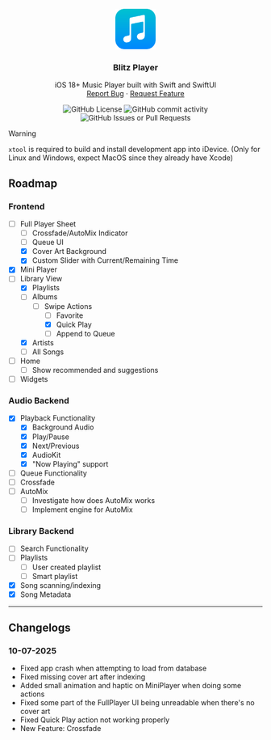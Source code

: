<br />
<div align="center">
  <a href="https://github.com/bloomdevelop/blitz-player">
    <img src=".github/assets/Icon.svg" alt="Logo" width="80" height="80">
  </a>

  <h3 align="center">Blitz Player</h3>

  <p align="center">
    iOS 18+ Music Player built with Swift and SwiftUI
    <br />
    <a href="https://github.com/bloomdevelop/blitz-player/issues/new?labels=bug&template=bug-report---.md">Report Bug</a>
    &middot;
    <a href="https://github.com/bloomdevelop/blitz-player/issues/new?labels=enhancement&template=feature-request---.md">Request Feature</a>
  </p>
</div>

<div align="center">
    <img alt="GitHub License" src="https://img.shields.io/github/license/bloomdevelop/blitz-player?style=for-the-badge">
    <img alt="GitHub commit activity" src="https://img.shields.io/github/commit-activity/w/bloomdevelop/blitz-player?style=for-the-badge">
    <img alt="GitHub Issues or Pull Requests" src="https://img.shields.io/github/issues-pr/bloomdevelop/blitz-player?style=for-the-badge">
</div>

> [!WARNING]
> `xtool` is required to build and install development app into iDevice. (Only for Linux and Windows, expect MacOS since they already have Xcode)

## Roadmap

### Frontend

- [ ] Full Player Sheet
    - [ ] Crossfade/AutoMix Indicator
    - [ ] Queue UI
    - [X] Cover Art Background
    - [X] Custom Slider with Current/Remaining Time
- [X] Mini Player
- [ ] Library View
    - [X] Playlists
    - [ ] Albums
        - [ ] Swipe Actions
            - [ ] Favorite
            - [X] Quick Play
            - [ ] Append to Queue
    - [X] Artists
    - [ ] All Songs
- [ ] Home
    - [ ] Show recommended and suggestions
- [ ] Widgets

### Audio Backend
- [X] Playback Functionality
    - [X] Background Audio
    - [X] Play/Pause
    - [X] Next/Previous
    - [X] AudioKit
    - [X] "Now Playing" support
- [ ] Queue Functionality
- [ ] Crossfade
- [ ] AutoMix
    - [ ] Investigate how does AutoMix works
    - [ ] Implement engine for AutoMix

### Library Backend
- [ ] Search Functionality
- [ ] Playlists
    - [ ] User created playlist
    - [ ] Smart playlist
- [X] Song scanning/indexing
- [X] Song Metadata

---

## Changelogs

### 10-07-2025
- Fixed app crash when attempting to load from database
- Fixed missing cover art after indexing
- Added small animation and haptic on MiniPlayer when doing some actions
- Fixed some part of the FullPlayer UI being unreadable when there's no cover art
- Fixed Quick Play action not working properly
- New Feature: Crossfade
